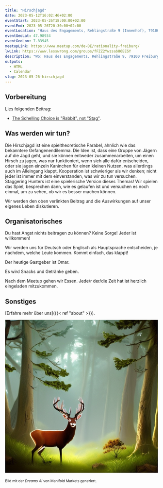 ```yaml
---
title: "Hirschjagd"
date: 2023-05-12T16:02:46+02:00
eventStart: 2023-05-26T18:00:00+02:00
eventEnd: 2023-05-26T20:30:00+02:00
eventLocation: "Haus des Engagements, Rehlingstraße 9 (Innenhof), 79100 Freiburg"
eventGeoLat: 47.98934
eventGeoLon: 7.83945
meetupLink: https://www.meetup.com/de-DE/rationality-freiburg/
lwLink: https://www.lesswrong.com/groups/fFZZ2Ywzsab86EESY
description: "Wo: Haus des Engagements, Rehlingstraße 9, 79100 Freiburg. Wann: Freitag, 26. Mai 2023 um 18:00 Uhr MESZ."
outputs:
  - HTML
  - Calendar
slug: 2023-05-26-hirschjagd
---
```


## Vorbereitung

Lies folgenden Beitrag:

* [The Schelling Choice is "Rabbit", not
  "Stag"](https://www.lesswrong.com/posts/zp5AEENssb8ZDnoZR/the-schelling-choice-is-rabbit-not-stag).


## Was werden wir tun?

Die Hirschjagd ist eine spieltheoretische Parabel, ähnlich wie das bekanntere
Gefangenendilemma. Die Idee ist, dass eine Gruppe von Jägern auf die Jagd geht,
und sie können entweder zusammenarbeiten, um einen Hirsch zu jagen, was nur
funktioniert, wenn sich alle dafür entscheiden, oder sie jagen einzeln
Kaninchen für einen kleinen Nutzen, was allerdings auch im Alleingang klappt.
Kooperation ist schwieriger als wir denken; nicht jeder ist immer mit dem
einverstanden, was wir zu tun versuchen. Staggering Hunters ist eine
spielerische Version dieses Themas! Wir spielen das Spiel, besprechen dann, wie
es gelaufen ist und versuchen es noch einmal, um zu sehen, ob wir es besser
machen können.

Wir werden den oben verlinkten Beitrag und die Auswirkungen auf unser eigenes
Leben diskutieren.


## Organisatorisches

Du hast Angst nichts beitragen zu können? Keine Sorge! Jeder ist willkommen!

Wir werden uns für Deutsch oder Englisch als Hauptsprache entscheiden, je
nachdem, welche Leute kommen. Kommt einfach, das klappt!

Der heutige Gastgeber ist Omar.

Es wird Snacks und Getränke geben.

Nach dem Meetup gehen wir Essen. Jede/r der/die Zeit hat ist herzlich
eingeladen mitzukommen.


## Sonstiges

[Erfahre mehr über uns]({{< ref "about" >}}).

![Hirsch](cover.png "Hirsch")

<small>Bild mit der _Dreams AI_ von Manifold Markets generiert.</small>
